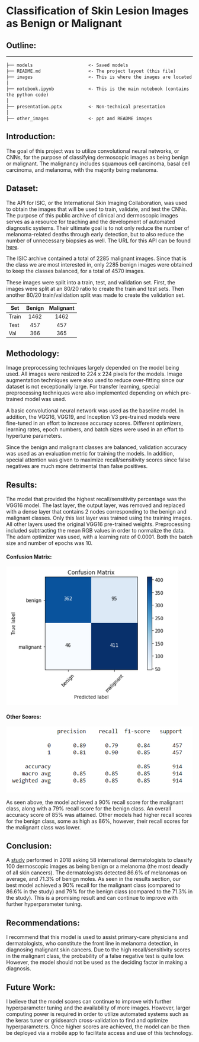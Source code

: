 # Classification of Skin Lesion Images as Benign or Malignant


## Outline:
-----------------------------------------
    ├── models                     <- Saved models
    ├── README.md                  <- The project layout (this file)
    ├── images                     <- This is where the images are located
    │
    ├── notebook.ipynb             <- This is the main notebook (contains the python code)
    │
    ├── presentation.pptx          <- Non-technical presentation
    │
    ├── other_images               <- ppt and README images


## Introduction: 

The goal of this project was to utilize convolutional neural networks, or CNNs, for the purpose of classifying dermoscopic images as being benign or malignant. The malignancy includes squamous cell carcinoma, basal cell carcinoma, and melanoma, with the majority being melanoma. 

## Dataset:

The API for ISIC, or the International Skin Imaging Collaboration, was used to obtain the images that will be used to train, validate, and test the CNNs. The purpose of this public archive of clinical and dermoscopic images serves as a resource for teaching and the development of automated diagnostic systems. Their ultimate goal is to not only reduce the number of melanoma-related deaths through early detection, but to also reduce the number of unnecessary biopsies as well. The URL for this API can be found <a href='https://www.isic-archive.com/#!/topWithHeader/onlyHeaderTop/apiDocumentation'>here</a>.  

The ISIC archive contained a total of 2285 malignant images. Since that is the class we are most interested in, only 2285 benign images were obtained to keep the classes balanced, for a total of 4570 images. 

These images were split into a train, test, and validation set. First, the images were split at an 80/20 ratio to create the train and test sets. Then another 80/20 train/validation split was made to create the validation set. 

Set | Benign | Malignant |
--- | :---: | :---: | 
Train | 1462 |1462 |
Test | 457 | 457 |
Val | 366 | 365 | 

## Methodology:

Image preprocessing techniques largely depended on the model being used. All images were resized to 224 x 224 pixels for the models. Image augmentation techniques were also used to reduce over-fitting since our dataset is not exceptionally large. For transfer learning, special preprocessing techniques were also implemented depending on which pre-trained model was used. 

A basic convolutional neural network was used as the baseline model. In addition, the VGG16, VGG19, and Inception V3 pre-trained models were fine-tuned in an effort to increase accuracy scores. Different optimizers, learning rates, epoch numbers, and batch sizes were used in an effort to hypertune parameters.

Since the benign and malignant classes are balanced, validation accuracy was used as an evaluation metric for training the models. In addition, special attention was given to maximize recall/sensitivity scores since  false negatives are much more detrimental than false positives. 

## Results:

The model that provided the highest recall/sensitivity percentage was the VGG16 model. The last layer, the output layer, was removed and replaced with a dense layer that contains 2 nodes corresponding to the benign and malignant classes. Only this last layer was trained using the training images. All other layers used the original VGG16 pre-trained weights. Preprocessing included subtracting the mean RGB values in order to normalize the data. The adam optimizer was used, with a learning rate of 0.0001. Both the batch size and number of epochs was 10. 

#### Confusion Matrix: 
![](other_images/confusion_matrix.png "Confusion Matrix")

#### Other Scores:
![](other_images/90_recall.png "Other Scores")

As seen above, the model achieved a 90% recall score for the malignant class, along with a 79% recall score for the benign class. An overall accuracy score of 85% was attained. Other models had higher recall scores for the benign class, some as high as 86%, however, their recall scores for the malignant class was lower. 

## Conclusion:

A <a href='https://www.sciencedaily.com/releases/2018/05/180528190839.htm#:~:text=In%20level%20I%2C%20the%20dermatologists,CNN%20detected%2095%25%20of%20melanomas'>study</a> performed in 2018 asking 58 international dermatologists to classify 100 dermoscopic images as being benign or a melanoma (the most deadly of all skin cancers). The dermatologists detected 86.6% of melanomas on average, and 71.3% of benign moles. As seen in the results section, our best model achieved a 90% recall for the malignant class (compared to 86.6% in the study) and 79% for the benign class (compared to the 71.3% in the study). This is a promising result and can continue to improve with further hyperparameter tuning. 

## Recommendations:

I recommend that this model is used to assist primary-care physicians and dermatologists, who constitute the front line in melanoma detection, in diagnosing malignant skin cancers. Due to the high recall/sensitivity scores in the malignant class, the probability of a false negative test is quite low. However, the model should not be used as the deciding factor in making a diagnosis. 

## Future Work:

I believe that the model scores can continue to improve with further hyperparameter tuning and the availability of more images. However, larger computing power is required in order to utilize automated systems such as the keras tuner or gridsearch cross-validation to find and optimize hyperparameters. Once higher scores are achieved, the model can be then be deployed via a mobile app to facilitate access and use of this technology. 
